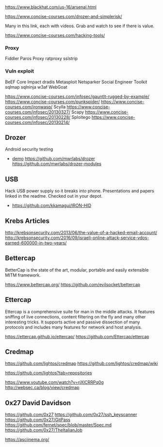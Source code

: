 
<!--
-->

https://www.blackhat.com/us-16/arsenal.html

https://www.concise-courses.com/drozer-and-simplerisk/

Many in this link, each with videos.
Grab and watch to see if there is value.

https://www.concise-courses.com/hacking-tools/

### Proxy

Fiddler
Paros Proxy
ratproxy
sslstrip

### Vuln exploit

BeEF
Core Impact
dradis
Metasploit
Netsparker
Social Engineer Toolkit
sqlmap
sqlninja
w3af
WebGoat

https://www.concise-courses.com/infosec/gauntlt-rugged-by-example/
https://www.concise-courses.com/punkspider/
https://www.concise-courses.com/ironwasp/
Scylla https://www.concise-courses.com/infosec/20130327/
Scapy https://www.concise-courses.com/infosec/20130228/
Sploitego https://www.concise-courses.com/infosec/20130214/

Drozer
------

Android security testing

 * [demo]( https://www.youtube.com/watch?v=09AeUYkpPnA )
https://github.com/mwrlabs/drozer
https://github.com/mwrlabs/drozer-modules

USB
----

Hack USB power supply so it breaks into phone.
Presentations and papers linked in the readme.
Checked out in your depot.

 * https://github.com/kkamagui/IRON-HID

Krebs Articles
--------------

http://krebsonsecurity.com/2013/06/the-value-of-a-hacked-email-account/
http://krebsonsecurity.com/2016/09/israeli-online-attack-service-vdos-earned-600000-in-two-years/

Bettercap
--------

BetterCap is the state of the art, modular, portable and easily
extensible MITM framework.

https://www.bettercap.org/
https://github.com/evilsocket/bettercap

Ettercap
--------

Ettercap is a comprehensive suite for man in the middle attacks.
It features sniffing of live connections, content filtering on the
fly and many other interesting tricks. It supports active and passive
dissection of many protocols and includes many features for network
and host analysis.

https://ettercap.github.io/ettercap/
https://github.com/Ettercap/ettercap

Credmap
-------

https://github.com/lightos/credmap
https://github.com/lightos/credmap/wiki


https://github.com/lightos?tab=repositories

https://www.youtube.com/watch?v=rjXlCRRPq0g
http://websec.ca/blog/view/credmap

0x27 David Davidson
--------------------

https://github.com/0x27
https://github.com/0x27/ssh_keyscanner
https://github.com/0x27/GitPass
https://github.com/fernet/spec/blob/master/Spec.md
https://github.com/0x27/TheItalianJob

https://asciinema.org/


<!-- vim: set autoindent expandtab sw=4 syntax=markdown: -->
